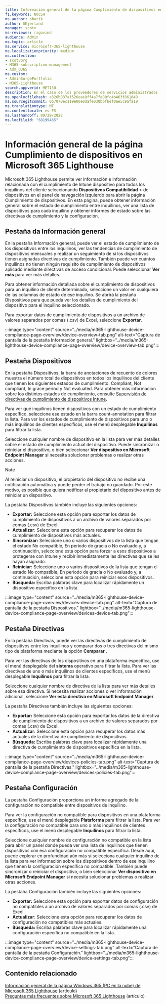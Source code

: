 ```yaml
---
title: Información general de la página Cumplimiento de dispositivos en Microsoft 365 Lighthouse
f1.keywords: NOCSH
ms.author: sharik
author: SKjerland
manager: scotv
ms-reviewer: ragovind
audience: Admin
ms.topic: article
ms.service: microsoft-365-lighthouse
ms.localizationpriority: medium
ms.collection:
- scotvorg
- M365-subscription-management
- Adm_O365
ms.custom:
- AdminSurgePortfolio
- M365-Lighthouse
search.appverid: MET150
description: En el caso de los proveedores de servicios administrados (MSP) que usan Microsoft 365 Lighthouse, obtenga información sobre la página Cumplimiento de dispositivos.
ms.openlocfilehash: a326b837a1526eae8ff4a7fa80fc4b463f861849
ms.sourcegitcommit: 0b7070ec119e00e0dafe030bbfbef0ae5c9afa19
ms.translationtype: MT
ms.contentlocale: es-ES
ms.lasthandoff: 09/29/2022
ms.locfileid: "68195465"
---
```

# <a name="overview-of-the-device-compliance-page-in-microsoft-365-lighthouse"></a>Información general de la página Cumplimiento de dispositivos en Microsoft 365 Lighthouse

Microsoft 365 Lighthouse permite ver información e información relacionada con el cumplimiento de Intune dispositivo para todos los inquilinos del cliente seleccionando **Dispositivos Compatibilidad** >  de dispositivos en el panel de navegación izquierdo para abrir la página Cumplimiento de dispositivos. En esta página, puede obtener información general sobre el estado de cumplimiento entre inquilinos, ver una lista de dispositivos para cada inquilino y obtener informes de estado sobre las directivas de cumplimiento y la configuración.

## <a name="overview-tab"></a>‎Pestaña da Información general  
  
En la pestaña Información general, puede ver el estado de cumplimiento de los dispositivos entre los inquilinos, ver las tendencias de cumplimiento de dispositivos mensuales y realizar un seguimiento de si los dispositivos tienen asignadas directivas de cumplimiento. También puede ver cuántos inquilinos no tienen ningún requisito de cumplimiento de dispositivos aplicado mediante directivas de acceso condicional. Puede seleccionar **Ver más** para ver más detalles.

Para obtener información detallada sobre el cumplimiento de dispositivos para un inquilino de cliente determinado, seleccione un valor en cualquiera de las columnas de estado de ese inquilino. Se abrirá la pestaña Dispositivos para que pueda ver los detalles de cumplimiento del dispositivo para el inquilino seleccionado.

Para exportar datos de cumplimiento de dispositivos a un archivo de valores separados por comas (.csv) de Excel, seleccione **Exportar**.

:::image type="content" source="../media/m365-lighthouse-device-compliance-page-overview/device-overview-tab.png" alt-text="Captura de pantalla de la pestaña Información general." lightbox="../media/m365-lighthouse-device-compliance-page-overview/device-overview-tab.png":::

## <a name="devices-tab"></a>Pestaña Dispositivos

En la pestaña Dispositivos, la barra de anotaciones de recuento de colores muestra el número total de dispositivos en todos los inquilinos del cliente que tienen los siguientes estados de cumplimiento: Compliant, Not compliant, In grace period y Not evaluated. Para obtener más información sobre los distintos estados de cumplimiento, consulte [Supervisión de directivas de cumplimiento de dispositivos Intune](/mem/intune/protect/compliance-policy-monitor).

Para ver qué inquilinos tienen dispositivos con un estado de cumplimiento específico, seleccione ese estado en la barra count-annotation para filtrar la lista. Para ver los estados de cumplimiento de dispositivos para uno o más inquilinos de clientes específicos, use el menú desplegable **Inquilinos** para filtrar la lista.

Seleccione cualquier nombre de dispositivo en la lista para ver más detalles sobre el estado de cumplimiento actual del dispositivo. Puede sincronizar o reiniciar el dispositivo, o bien seleccionar **Ver dispositivo en Microsoft Endpoint Manager** si necesita solucionar problemas o realizar otras acciones.

> [!NOTE]
> Al reiniciar un dispositivo, el propietario del dispositivo no recibe una notificación automática y puede perder el trabajo no guardado. Por este motivo, es posible que quiera notificar al propietario del dispositivo antes de reiniciar un dispositivo.

La pestaña Dispositivos también incluye las siguientes opciones:

- **Exportar:** Seleccione esta opción para exportar los datos de cumplimiento de dispositivos a un archivo de valores separados por comas (.csv) de Excel.
- **Actualizar:** Seleccione esta opción para recuperar los datos de cumplimiento de dispositivos más actuales.
- **Sincronizar:** Seleccione uno o varios dispositivos de la lista que tengan el estado No compatible, En período de gracia o No evaluado y, a continuación, seleccione esta opción para forzar a esos dispositivos a protegerse con Intune y recibir inmediatamente las directivas que se les hayan asignado.
- **Reiniciar:** Seleccione uno o varios dispositivos de la lista que tengan el estado No compatible, En período de gracia o No evaluado y, a continuación, seleccione esta opción para reiniciar esos dispositivos.
- **Búsqueda:** Escriba palabras clave para localizar rápidamente un dispositivo específico en la lista.
 
:::image type="content" source="../media/m365-lighthouse-device-compliance-page-overview/devices-device-tab.png" alt-text="Captura de pantalla de la pestaña Dispositivos." lightbox="../media/m365-lighthouse-device-compliance-page-overview/devices-device-tab.png":::

## <a name="policies-tab"></a>Pestaña Directivas

En la pestaña Directivas, puede ver las directivas de cumplimiento de dispositivos entre los inquilinos y comparar dos o tres directivas del mismo tipo de plataforma mediante la opción **Comparar** .

Para ver las directivas de los dispositivos en una plataforma específica, use el menú desplegable del **sistema** operativo para filtrar la lista. Para ver las directivas de uno o más inquilinos de clientes específicos, use el menú desplegable **Inquilinos** para filtrar la lista.

Seleccione cualquier nombre de directiva de la lista para ver más detalles sobre esa directiva. Si necesita realizar acciones o ver información adicional, seleccione **Ver esta directiva en Microsoft Endpoint Manager**.

La pestaña Directivas también incluye las siguientes opciones:

- **Exportar:** Seleccione esta opción para exportar los datos de la directiva de cumplimiento de dispositivos a un archivo de valores separados por comas (.csv) de Excel.
- **Actualizar:** Seleccione esta opción para recuperar los datos más actuales de la directiva de cumplimiento de dispositivos.
- **Búsqueda:** Escriba palabras clave para localizar rápidamente una directiva de cumplimiento de dispositivos específica en la lista.

:::image type="content" source="../media/m365-lighthouse-device-compliance-page-overview/devices-policies-tab.png" alt-text="Captura de pantalla de la pestaña Directivas." lightbox="../media/m365-lighthouse-device-compliance-page-overview/devices-policies-tab.png":::

## <a name="settings-tab"></a>Pestaña Configuración

La pestaña Configuración proporciona un informe agregado de la configuración no compatible entre dispositivos de inquilino. 

Para ver la configuración no compatible para dispositivos en una plataforma específica, use el menú desplegable **Plataforma** para filtrar la lista. Para ver la configuración no compatible para uno o más inquilinos de clientes específicos, use el menú desplegable **Inquilinos** para filtrar la lista.

Seleccione cualquier nombre de configuración no compatible en la lista para abrir un panel donde pueda ver una lista de inquilinos que tienen dispositivos con esa configuración no compatible específica. Desde aquí, puede explorar en profundidad aún más si selecciona cualquier inquilino de la lista para ver información sobre los dispositivos dentro de ese inquilino que tienen la configuración específica no compatible. También puede sincronizar o reiniciar el dispositivo, o bien seleccionar **Ver dispositivo en Microsoft Endpoint Manager** si necesita solucionar problemas o realizar otras acciones.

La pestaña Configuración también incluye las siguientes opciones:

- **Exportar:** Seleccione esta opción para exportar datos de configuración no compatibles a un archivo de valores separados por comas (.csv) de Excel.
- **Actualizar:** Seleccione esta opción para recuperar los datos de configuración no compatibles más actuales.
- **Búsqueda:** Escriba palabras clave para localizar rápidamente una configuración específica no compatible en la lista.

:::image type="content" source="../media/m365-lighthouse-device-compliance-page-overview/device-settings-tab.png" alt-text="Captura de pantalla de la pestaña Configuración." lightbox="../media/m365-lighthouse-device-compliance-page-overview/device-settings-tab.png":::

## <a name="related-content"></a>Contenido relacionado

[Información general de la página Windows 365 (PC en la nube) de Microsoft 365 Lighthouse](m365-lighthouse-win365-page-overview.md) (artículo)\
[Preguntas más frecuentes sobre Microsoft 365 Lighthouse](m365-lighthouse-faq.yml) (artículo)
